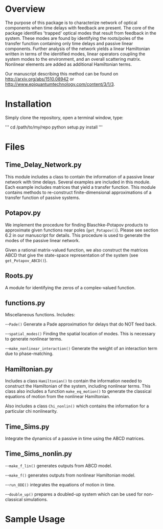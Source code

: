 # Overview
The purpose of this package is to characterize network of optical components
when time delays with feedback are present. The core of the package identifies
'trapped' optical modes that result from feedback in the system. These modes are
found by identifying the roots/poles of the transfer function containing only
time delays and passive linear components. Further analysis of the network
yields a linear Hamiltonian written in terms of the identified modes, linear
operators coupling the system modes to the environment, and an overall
scattering matrix. Nonlinear elements are added as additional Hamiltonian terms.

Our manuscript describing this method can be found on
http://arxiv.org/abs/1510.08942 or
http://www.epjquantumtechnology.com/content/3/1/3.

# Installation
Simply clone the repository, open a terminal window, type:

'''
cd /path/to/my/repo
python setup.py install
'''

# Files

## Time_Delay_Network.py
This module includes a class to contain the information of a passive linear
network with time delays.
Several examples are included in this module.
Each example includes matrices that yield a transfer function.
This module contains methods to re-construct finite-dimensional approximations
of a transfer function of passive systems.

## Potapov.py
We implement the procedure for finding Blaschke-Potapov
products to approximate given functions near poles (`get_Potapov()`).
Please see section 6.2 in
our manuscript for details.
This procedure is used to generate the modes of the passive linear network.

Given a rational matrix-valued function, we also construct the matrices ABCD
that give the state-space representation of the system (see `get_Potapov_ABCD()`).

## Roots.py
A module for identifying the zeros of a complex-valued function.

## functions.py
Miscellaneous functions. Includes:

--`Pade()` Generate a Pade approximation for delays that do NOT feed back.

--`spatial_modes()` Finding the spatial location of modes. This is necessary to
generate nonlinear terms.

--`make_nonlinear_interaction()` Generate the weight of an interaction term due
to phase-matching.

## Hamiltonian.py
Includes a class `Hamiltonian()` to contain the information needed to construct the
Hamiltonian of the system, including nonlinear terms.
This class also includes a function `make_eq_motion()` to generate the classical
equations of motion from the nonlinear Hamiltonian.

Also includes a class `Chi_nonlin()` which contains the information for a particular
chi nonlinearity.

## Time_Sims.py

Integrate the dynamics of a passive in time using the ABCD matrices.

## Time_Sims_nonlin.py

--`make_f_lin()` generates outputs from ABCD model.

--`make_f()` generates outputs from nonlinear Hamiltonian model.

--`run_ODE()` integrates the equations of motion in time.

--`double_up()` prepares a doubled-up system which can be used for non-classical
simulations.

# Sample Usage
